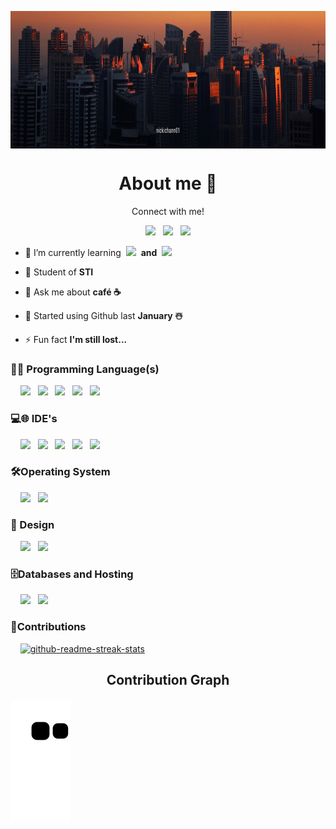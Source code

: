 <!--Banner by yours trully-->
<p><img align = "center" alt="gif" src="https://github.com/nickichann01/Nickichann01/blob/main/bann.gif" width="1500" height="220"/></p>    

<h1 align="center"><b> About me 📙 </b></h1>

<p align="center">Connect with me!</p>
 <p align="center">
  <a href="https://mail.google.com/mail/u/0/#inbox">
    <img src="https://img.shields.io/badge/gmail-%23D14836.svg?&style=for-the-badge&logo=gmail&logoColor=white" /></a>&nbsp;&nbsp;
  <a href="https://www.instagram.com/accounts/login/?next=/nicki_pen__/">
    <img src="https://img.shields.io/badge/Instagram-E4405F?style=for-the-badge&logo=instagram&logoColor=white" /></a>&nbsp;&nbsp;
  <a href="https://outlook.office365.com/mail/">
    <img src="https://img.shields.io/badge/Microsoft_Outlook-0078D4?style=for-the-badge&logo=microsoft-outlook&logoColor=white" /></a>
</p>

- 🌱 I’m currently learning &nbsp;<img src="https://img.shields.io/badge/Python-3776AB?style=for-the-badge&logo=python&logoColor=white" />&nbsp;
**and** &nbsp;<img src="https://img.shields.io/badge/C%23-239120?style=for-the-badge&logo=c-sharp&logoColor=white" />
    
- 🎒 Student of **STI**

- 💬 Ask me about **café ☕**

- 🔰 Started using Github last **January ☃️**

- ⚡ Fun fact **I'm still lost...**

### 👨‍💻 Programming Language(s)
<p align="left"> 
&nbsp;&nbsp;&nbsp;&nbsp;<img src="https://img.shields.io/badge/Java-ED8B00?style=for-the-badge&logo=java&logoColor=white" />&nbsp;&nbsp;
<img src="https://img.shields.io/badge/C%23-239120?style=for-the-badge&logo=c-sharp&logoColor=white" />&nbsp;&nbsp;
<img src="https://img.shields.io/badge/Python-3776AB?style=for-the-badge&logo=python&logoColor=white" />&nbsp;&nbsp;  
<img src="https://img.shields.io/badge/html5%20-%23e34f26.svg?&style=for-the-badge&logo=html5&logoColor=white" />&nbsp;&nbsp;
<img src="https://img.shields.io/badge/CSS3-1572B6?&style=for-the-badge&logo=css3&logoColor=white" />
</p>

### 💻🌐 IDE's
<p align="left"> 
  &nbsp;&nbsp;&nbsp;&nbsp;<img src="https://img.shields.io/badge/Eclipse-FE7A16.svg?style=for-the-badge&logo=Eclipse&logoColor=white" />&nbsp;&nbsp;
  <img src="https://img.shields.io/badge/Replit-DD1200?style=for-the-badge&logo=Replit&logoColor=white" />&nbsp;&nbsp;
  <img src="https://img.shields.io/badge/NetBeansIDE-1B6AC6.svg?style=for-the-badge&logo=apache-netbeans-ide&logoColor=white" />&nbsp;&nbsp;
  <img src="https://img.shields.io/badge/Visual%20Studio-5C2D91.svg?style=for-the-badge&logo=visual-studio&logoColor=white" />&nbsp;&nbsp;
  <img src="https://img.shields.io/badge/IntelliJIDEA-000000.svg?style=for-the-badge&logo=intellij-idea&logoColor=white" />
</p>

### 🛠️Operating System
<p align="left"> 
  &nbsp;&nbsp;&nbsp;&nbsp;<img src="https://img.shields.io/badge/iOS-000000?style=for-the-badge&logo=ios&logoColor=white" />&nbsp;&nbsp;  
  <img src="https://img.shields.io/badge/Windows-0078D6?style=for-the-badge&logo=windows&logoColor=white" />&nbsp;&nbsp;
</p>

### 🎨 Design
<p align="left"> 
  &nbsp;&nbsp;&nbsp;&nbsp;<img src="https://img.shields.io/badge/Adobe%20XD-470137?style=for-the-badge&logo=Adobe%20XD&logoColor=#FF61F6" />&nbsp;&nbsp;
  <img src="https://img.shields.io/badge/Krita-203759?style=for-the-badge&logo=krita&logoColor=EEF37B" />
</p>

### 🗄️Databases and Hosting

<p align="left">
  &nbsp;&nbsp;&nbsp;&nbsp;<img src="https://img.shields.io/badge/Docker-2496ED?style=for-the-badge&logo=docker&logoColor=white" />&nbsp;&nbsp;
  <img src="https://img.shields.io/badge/azure-%230072C6.svg?style=for-the-badge&logo=microsoftazure&logoColor=white" />&nbsp;&nbsp;
</p>

### 🤝Contributions

 &nbsp;&nbsp;&nbsp;&nbsp;<a href="https://github.com/Coding4Buddies/BatShooter" target="_blank"><img width="270" src="https://denvercoder1-github-readme-stats.vercel.app/api/pin/?username=Coding4Buddies&repo=BatShooter&theme=react&bg_color=1F222E&title_color=F85D7F&icon_color=F8D866&hide_border=true&show_icons=false" alt="github-readme-streak-stats"><a>

<!-- Credits to @mishmanners for this amazing snake eating contribution graph-->
## <p align="center"> Contribution Graph </p>

![snake gif](https://github.com/nickichann01/Nickichann01/blob/output/github-contribution-grid-snake.svg)
